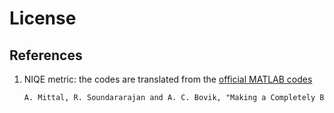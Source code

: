 # License

## References

1. NIQE metric: the codes are translated from the [official MATLAB codes](http://live.ece.utexas.edu/research/quality/niqe_release.zip)

    ```txt
    A. Mittal, R. Soundararajan and A. C. Bovik, "Making a Completely Blind Image Quality Analyzer", IEEE Signal Processing Letters, 2012.
    ```
